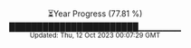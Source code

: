 <p align="center">
⏳Year Progress (77.81 %) <br>
███████████████████████▁▁▁▁▁▁▁ <br>
<sub>Updated: Thu, 12 Oct 2023 00:07:29 GMT</sub>
</p>

